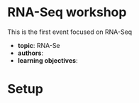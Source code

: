 # RNA-Seq workshop
This is the first event focused on RNA-Seq

* __topic__: RNA-Se
* __authors__:  
* __learning objectives__:   

# Setup

